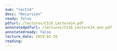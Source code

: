 ```yaml
---
num: "lect14"
desc: "Recursion"
ready: false
pdfurl: /lectures/CS16_Lecture14.pdf
annotatedpdfurl: /lectures/CS16_Lecture14_ann.pdf
annotatedready: false
lecture_date: 2019-02-26
reading: 
---
```

